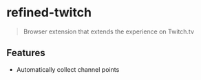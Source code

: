 # refined-twitch

> Browser extension that extends the experience on Twitch.tv

## Features

- Automatically collect channel points
